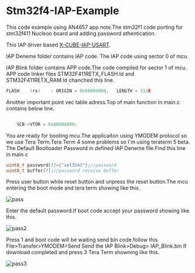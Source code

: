 # Stm32f4-IAP-Example
This code example using AN4657 app note.The stm32f1 code porting for stm32f411 Nucleoo board and adding password athentication.

This IAP driver based  [X-CUBE-IAP-USART](https://www.st.com/en/embedded-software/x-cube-iap-usart.html).

IAP Deneme folder contains IAP code. The IAP code using sector 0 of mcu.

IAP Blink folder contains APP code.The code compiled for sector 1 of mcu.
APP code linker files  STM32F411RETX_FLASH.ld and STM32F411RETX_RAM.ld chanched this line.

```c
FLASH    (rx)    : ORIGIN = 0x08004000,   LENGTH = 512K
```
Another important point vec table adress.Top of main function in main.c contains below line.
```C

	SCB->VTOR = 0x08004000;
```

You are ready for booting mcu.The applicaiton using YMODEM protocol so we use Tera Term.Tera Term 4 some problems so I'm using teraterm 5 beta.
The Default Bootloader Password in defined IAP Deneme file.Find this line in main.c

```C
uint8_t password[7]={"sel3543"};//password
uint8_t buffer[7];//password receive buffer

```

Press user button while reset button and unpress the reset button.The mcu entering the boot mode and tera term showing like this.

![pass](https://user-images.githubusercontent.com/57114692/232314167-6314bdf3-b53d-431c-97d0-ce8399999eca.JPG)

Enter the default password.If boot code accept your password showing like this.

![pass2](https://user-images.githubusercontent.com/57114692/232314257-8df170a5-1965-451f-afe8-67220138233c.JPG)


Press 1 and boot code will be waiting send bin code.follow this File>Transfer>YMODEM>Send 
Send the IAP Blink>Debug> IAP_Blink.bin 
If download completed and press 3 Tera Term showning like this.

![pass3](https://user-images.githubusercontent.com/57114692/232314595-16c5649d-3812-4ad7-9084-d955f87c332b.JPG)
